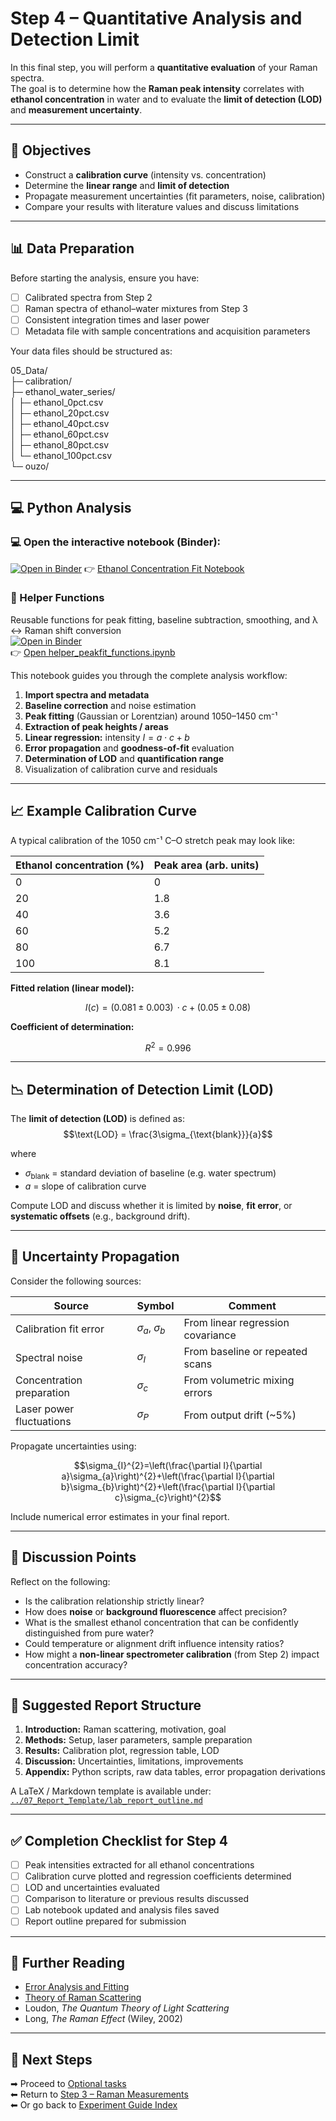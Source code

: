 # Step 4 – Quantitative Analysis and Detection Limit

In this final step, you will perform a **quantitative evaluation** of your Raman spectra.  
The goal is to determine how the **Raman peak intensity** correlates with **ethanol concentration** in water and to evaluate the **limit of detection (LOD)** and **measurement uncertainty**.

---

## 🎯 Objectives

- Construct a **calibration curve** (intensity vs. concentration)  
- Determine the **linear range** and **limit of detection**  
- Propagate measurement uncertainties (fit parameters, noise, calibration)  
- Compare your results with literature values and discuss limitations  

---

## 📊 Data Preparation

Before starting the analysis, ensure you have:

- [ ] Calibrated spectra from Step 2  
- [ ] Raman spectra of ethanol–water mixtures from Step 3  
- [ ] Consistent integration times and laser power  
- [ ] Metadata file with sample concentrations and acquisition parameters  

Your data files should be structured as:

05_Data/  
├─ calibration/  
├─ ethanol_water_series/  
│ ├─ ethanol_0pct.csv  
│ ├─ ethanol_20pct.csv  
│ ├─ ethanol_40pct.csv  
│ ├─ ethanol_60pct.csv  
│ ├─ ethanol_80pct.csv  
│ └─ ethanol_100pct.csv  
└─ ouzo/

---

## 💻 Python Analysis

### 💻 Open the interactive notebook (Binder):

[![Open in Binder](https://mybinder.org/badge_logo.svg)](https://mybinder.org/v2/gh/adv-labs-ufr/handbook/main?labpath=experiments/fp1/raman/02_Notebooks/ethanol_concentration_fit.ipynb)
👉 [Ethanol Concentration Fit Notebook](../02_Notebooks/ethanol_concentration_fit.ipynb)  
### 🔧 Helper Functions  
Reusable functions for peak fitting, baseline subtraction, smoothing, and λ ↔ Raman shift conversion  
[![Open in Binder](https://mybinder.org/badge_logo.svg)](https://mybinder.org/v2/gh/adv-labs-ufr/handbook/main?labpath=experiments/fp1/raman/02_Notebooks/helper_peakfit_functions.ipynb)  
👉 [Open helper_peakfit_functions.ipynb](../02_Notebooks/helper_peakfit_functions.ipynb)

This notebook guides you through the complete analysis workflow:

1. **Import spectra and metadata**
2. **Baseline correction** and noise estimation  
3. **Peak fitting** (Gaussian or Lorentzian) around 1050–1450 cm⁻¹  
4. **Extraction of peak heights / areas**  
5. **Linear regression:** intensity $I = a \cdot c + b$
6. **Error propagation** and **goodness-of-fit** evaluation  
7. **Determination of LOD** and **quantification range**  
8. Visualization of calibration curve and residuals  

---

## 📈 Example Calibration Curve

A typical calibration of the 1050 cm⁻¹ C–O stretch peak may look like:

| Ethanol concentration (%) | Peak area (arb. units) |
|----------------------------|------------------------|
| 0 | 0 |
| 20 | 1.8 |
| 40 | 3.6 |
| 60 | 5.2 |
| 80 | 6.7 |
| 100 | 8.1 |

**Fitted relation (linear model):**

$$I(c) = (0.081 \pm 0.003)\,\cdot c + (0.05 \pm 0.08)$$

**Coefficient of determination:**

$$R^2 = 0.996$$

---

## 📉 Determination of Detection Limit (LOD)

The **limit of detection (LOD)** is defined as:
$$\text{LOD} = \frac{3\sigma_{\text{blank}}}{a}$$

where  
- $\sigma_{\text{blank}}$ = standard deviation of baseline (e.g. water spectrum)  
- $a$ = slope of calibration curve  

Compute LOD and discuss whether it is limited by **noise**, **fit error**, or **systematic offsets** (e.g., background drift).

---

## 🧮 Uncertainty Propagation

Consider the following sources:

| Source | Symbol | Comment |
|---------|--------|----------|
| Calibration fit error | $\sigma_a$, $\sigma_b$ | From linear regression covariance |
| Spectral noise | $\sigma_I$ | From baseline or repeated scans |
| Concentration preparation | $\sigma_c$ | From volumetric mixing errors |
| Laser power fluctuations | $\sigma_P$ | From output drift (~5%) |

Propagate uncertainties using:

$$\sigma_{I}^{2}=\left(\frac{\partial I}{\partial a}\sigma_{a}\right)^{2}+\left(\frac{\partial I}{\partial b}\sigma_{b}\right)^{2}+\left(\frac{\partial I}{\partial c}\sigma_{c}\right)^{2}$$

Include numerical error estimates in your final report.

---

## 🧠 Discussion Points

Reflect on the following:

- Is the calibration relationship strictly linear?  
- How does **noise** or **background fluorescence** affect precision?  
- What is the smallest ethanol concentration that can be confidently distinguished from pure water?  
- Could temperature or alignment drift influence intensity ratios?  
- How might a **non-linear spectrometer calibration** (from Step 2) impact concentration accuracy?  

---

## 📘 Suggested Report Structure

1. **Introduction:** Raman scattering, motivation, goal  
2. **Methods:** Setup, laser parameters, sample preparation  
3. **Results:** Calibration plot, regression table, LOD  
4. **Discussion:** Uncertainties, limitations, improvements  
5. **Appendix:** Python scripts, raw data tables, error propagation derivations

A LaTeX / Markdown template is available under:  
[`../07_Report_Template/lab_report_outline.md`](../07_Report_Template/lab_report_outline.md)

---

## ✅ Completion Checklist for Step 4

- [ ] Peak intensities extracted for all ethanol concentrations  
- [ ] Calibration curve plotted and regression coefficients determined  
- [ ] LOD and uncertainties evaluated  
- [ ] Comparison to literature or previous results discussed  
- [ ] Lab notebook updated and analysis files saved  
- [ ] Report outline prepared for submission  

---

## 🧩 Further Reading

- [Error Analysis and Fitting](../03_Background/error_analysis_and_fitting.md)  
- [Theory of Raman Scattering](../03_Background/theory_raman_scattering.md)  
- Loudon, *The Quantum Theory of Light Scattering*  
- Long, *The Raman Effect* (Wiley, 2002)  

---

## 🔗 Next Steps

➡ Proceed to [Optional tasks](optional_tasks.md)  
⬅ Return to [Step 3 – Raman Measurements](step3_raman_measurement.md)  
⬅ Or go back to [Experiment Guide Index](index.md)
